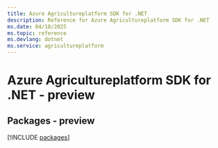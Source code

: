 ```yaml
---
title: Azure Agricultureplatform SDK for .NET
description: Reference for Azure Agricultureplatform SDK for .NET
ms.date: 04/18/2025
ms.topic: reference
ms.devlang: dotnet
ms.service: agricultureplatform
---
```

# Azure Agricultureplatform SDK for .NET - preview
## Packages - preview
[!INCLUDE [packages](agricultureplatform-index.md)]